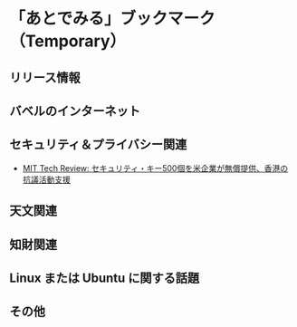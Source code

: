 # 「あとでみる」ブックマーク（Temporary）

## リリース情報


## バベルのインターネット


## セキュリティ＆プライバシー関連

- [MIT Tech Review: セキュリティ・キー500個を米企業が無償提供、香港の抗議活動支援](https://www.technologyreview.jp/nl/hong-kong-protesters-get-pro-bono-cybersecurity-help-from-silicon-valley/)

## 天文関連


## 知財関連


## Linux または Ubuntu に関する話題


## その他


<!-- eof -->
